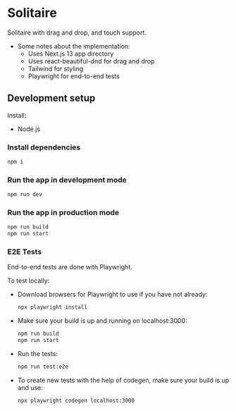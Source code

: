 # Solitaire

Solitaire with drag and drop, and touch support.

- Some notes about the implementation: 
    - Uses Next.js 13 app directory
    - Uses react-beautiful-dnd for drag and drop
    - Tailwind for styling
    - Playwright for end-to-end tests

## Development setup

Install:
- Node.js

### Install dependencies
```bash
npm i
```

### Run the app in development mode
```bash
npm run dev
```

### Run the app in production mode
```bash
npm run build
npm run start
```

### E2E Tests
End-to-end tests are done with Playwright.

To test locally:
- Download browsers for Playwright to use if you have not already:
  ```bash
  npx playwright install
  ```
- Make sure your build is up and running on localhost:3000:
  ```bash
  npm run build
  npm run start
  ```
- Run the tests:
  ```bash
  npm run test:e2e
  ```

- To create new tests with the help of codegen, make sure your build is up and use: 
  ```bash
  npx playwright codegen localhost:3000
  ```
